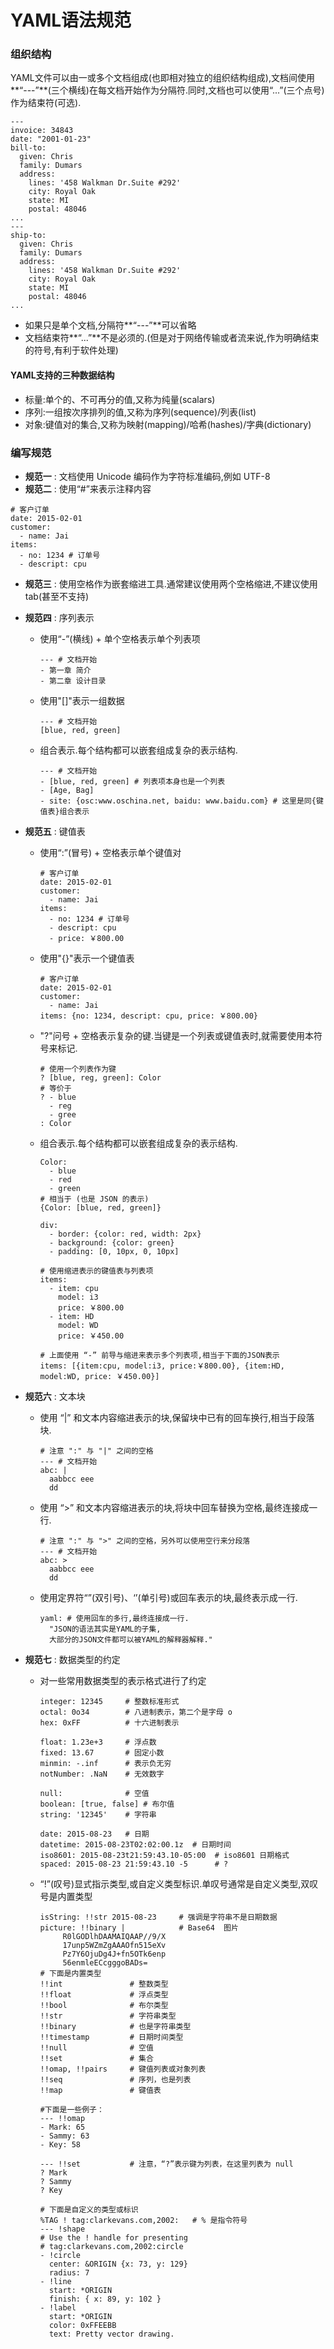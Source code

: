 # YAML语法规范

### 组织结构

YAML文件可以由一或多个文档组成\(也即相对独立的组织结构组成\),文档间使用**“---”**\(三个横线\)在每文档开始作为分隔符.同时,文档也可以使用“...”\(三个点号\)作为结束符\(可选\).

```
---
invoice: 34843
date: "2001-01-23"
bill-to:
  given: Chris
  family: Dumars
  address:
    lines: '458 Walkman Dr.Suite #292'
    city: Royal Oak
    state: MI
    postal: 48046
...
---
ship-to:
  given: Chris
  family: Dumars
  address:
    lines: '458 Walkman Dr.Suite #292'
    city: Royal Oak
    state: MI
    postal: 48046
...
```

* 如果只是单个文档,分隔符**“---”**可以省略
* 文档结束符**“...”**不是必须的.\(但是对于网络传输或者流来说,作为明确结束的符号,有利于软件处理\)

#### YAML支持的三种数据结构

* 标量:单个的、不可再分的值,又称为纯量\(scalars\)
* 序列:一组按次序排列的值,又称为序列\(sequence\)/列表\(list\)
* 对象:键值对的集合,又称为映射\(mapping\)/哈希\(hashes\)/字典\(dictionary\)

### 编写规范

* **规范一** : 文档使用 Unicode 编码作为字符标准编码,例如 UTF-8
* **规范二** : 使用“\#”来表示注释内容

```
# 客户订单
date: 2015-02-01
customer:
  - name: Jai
items:
  - no: 1234 # 订单号
  - descript: cpu
```

* **规范三** : 使用空格作为嵌套缩进工具.通常建议使用两个空格缩进,不建议使用tab\(甚至不支持\)
* **规范四** : 序列表示

  * 使用“-”\(横线\) + 单个空格表示单个列表项

    ```
    --- # 文档开始
    - 第一章 简介
    - 第二章 设计目录
    ```

  * 使用"\[\]"表示一组数据

    ```
    --- # 文档开始
    [blue, red, green]
    ```

  * 组合表示.每个结构都可以嵌套组成复杂的表示结构.

    ```
    --- # 文档开始
    - [blue, red, green] # 列表项本身也是一个列表
    - [Age, Bag]
    - site: {osc:www.oschina.net, baidu: www.baidu.com} # 这里是同{键值表}组合表示
    ```

* **规范五** : 键值表

  * 使用“:”\(冒号\) + 空格表示单个键值对

    ```
    # 客户订单
    date: 2015-02-01
    customer:
      - name: Jai
    items:
      - no: 1234 # 订单号
      - descript: cpu
      - price: ￥800.00
    ```

  * 使用"{}"表示一个键值表

    ```
    # 客户订单
    date: 2015-02-01
    customer:
      - name: Jai
    items: {no: 1234, descript: cpu, price: ￥800.00}
    ```

  * "?"问号 + 空格表示复杂的键.当键是一个列表或键值表时,就需要使用本符号来标记.

    ```
    # 使用一个列表作为键
    ? [blue, reg, green]: Color
    # 等价于
    ? - blue
      - reg
      - gree
    : Color
    ```

  * 组合表示.每个结构都可以嵌套组成复杂的表示结构.

    ```
    Color:
      - blue
      - red
      - green
    # 相当于 (也是 JSON 的表示)
    {Color: [blue, red, green]}

    div:
      - border: {color: red, width: 2px}
      - background: {color: green}
      - padding: [0, 10px, 0, 10px]

    # 使用缩进表示的键值表与列表项
    items:
      - item: cpu
        model: i3
        price: ￥800.00
      - item: HD
        model: WD
        price: ￥450.00

    # 上面使用 “-” 前导与缩进来表示多个列表项,相当于下面的JSON表示
    items: [{item:cpu, model:i3, price:￥800.00}, {item:HD, model:WD, price: ￥450.00}]
    ```

* **规范六** : 文本块

  * 使用 “\|” 和文本内容缩进表示的块,保留块中已有的回车换行,相当于段落块.

    ```
    # 注意 ":" 与 "|" 之间的空格
    --- # 文档开始
    abc: |
      aabbcc eee
      dd
    ```

  * 使用 “&gt;” 和文本内容缩进表示的块,将块中回车替换为空格,最终连接成一行.

    ```
    # 注意 ":" 与 ">" 之间的空格，另外可以使用空行来分段落
    --- # 文档开始
    abc: >
      aabbcc eee
      dd
    ```

  * 使用定界符“”\(双引号\)、‘’\(单引号\)或回车表示的块,最终表示成一行.

    ```
    yaml: # 使用回车的多行,最终连接成一行.
      "JSON的语法其实是YAML的子集,
      大部分的JSON文件都可以被YAML的解释器解释."
    ```

* **规范七** : 数据类型的约定
  * 对一些常用数据类型的表示格式进行了约定
    ```
    integer: 12345     # 整数标准形式
    octal: 0o34        # 八进制表示，第二个是字母 o
    hex: 0xFF          # 十六进制表示

    float: 1.23e+3     # 浮点数
    fixed: 13.67       # 固定小数
    minmin: -.inf      # 表示负无穷
    notNumber: .NaN    # 无效数字

    null:              # 空值
    boolean: [true, false] # 布尔值
    string: '12345'    # 字符串

    date: 2015-08-23   # 日期
    datetime: 2015-08-23T02:02:00.1z  # 日期时间
    iso8601: 2015-08-23t21:59:43.10-05:00  # iso8601 日期格式
    spaced: 2015-08-23 21:59:43.10 -5      # ?
    ```
  * “!”\(叹号\)显式指示类型,或自定义类型标识.单叹号通常是自定义类型,双叹号是内置类型

    ```
    isString: !!str 2015-08-23     # 强调是字符串不是日期数据
    picture: !!binary |            # Base64  图片
         R0lGODlhDAAMAIQAAP//9/X
         17unp5WZmZgAAAOfn515eXv
         Pz7Y6OjuDg4J+fn5OTk6enp
         56enmleECcgggoBADs=
    # 下面是内置类型
    !!int               # 整数类型
    !!float             # 浮点类型
    !!bool              # 布尔类型
    !!str               # 字符串类型
    !!binary            # 也是字符串类型
    !!timestamp         # 日期时间类型
    !!null              # 空值
    !!set               # 集合
    !!omap, !!pairs     # 键值列表或对象列表
    !!seq               # 序列，也是列表
    !!map               # 键值表

    #下面是一些例子：
    --- !!omap
    - Mark: 65
    - Sammy: 63
    - Key: 58

    --- !!set           # 注意，“?”表示键为列表，在这里列表为 null
    ? Mark
    ? Sammy
    ? Key

    # 下面是自定义的类型或标识
    %TAG ! tag:clarkevans.com,2002:   # % 是指令符号
    --- !shape
    # Use the ! handle for presenting
    # tag:clarkevans.com,2002:circle
    - !circle
      center: &ORIGIN {x: 73, y: 129}
      radius: 7
    - !line
      start: *ORIGIN
      finish: { x: 89, y: 102 }
    - !label
      start: *ORIGIN
      color: 0xFFEEBB
      text: Pretty vector drawing.
    ```



